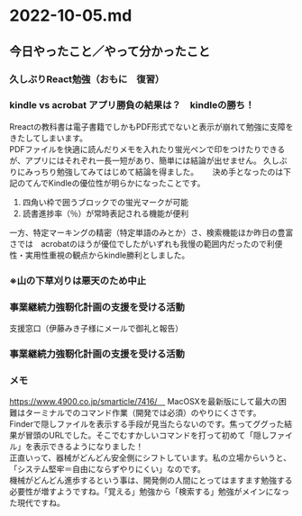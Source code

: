 # 2022-10-05.md

## 今日やったこと／やって分かったこと

### 久しぶりReact勉強（おもに　復習）

### kindle vs acrobat アプリ勝負の結果は？　kindleの勝ち！

Rreactの教科書は電子書籍でしかもPDF形式でないと表示が崩れて勉強に支障をきたしてしまいます。  
PDFファイルを快適に読んだりメモを入れたり蛍光ペンで印をつけたりできるが、アプリにはそれぞれ一長一短があり、簡単には結論が出せません。
久しぶりにみっちり勉強してみてはじめて結論を得ました。　　
決め手となったのは下記のてんでKindleの優位性が明らかになったことです。
1. 四角い枠で囲うブロックでの蛍光マークが可能
2. 読書進捗率（％）が常時表記される機能が便利

一方、特定マーキングの精密（特定単語のみとか）さ、検索機能ほか昨日の豊富さでは　acrobatのほうが優位でしたがいずれも我慢の範囲内だったので利便性・実用性重視の観点からkindle勝利としました。

### ※山の下草刈りは悪天のため中止




### 事業継続力強靭化計画の支援を受ける活動

支援窓口（伊藤みき子様にメールで御礼と報告）

### 事業継続力強靭化計画の支援を受ける活動


### メモ

https://www.4900.co.jp/smarticle/7416/　  MacOSXを最新版にして最大の困難はターミナルでのコマンド作業（開発では必須）のやりにくさです。  
Finderで隠しファイルを表示する手段が見当たらないのです。焦ってググった結果が冒頭のURLでした。そこでむすかしいコマンドを打って初めて「隠しファイル」を表示できるようになりました！  
正直いって、器械がどんどん安全側にシフトしています。私の立場からいうと、「システム堅牢＝自由にならずやりにくい」なのです。  
機械がどんどん進歩するという事は、開発側の人間にとってはますます勉強する必要性が増すようですね。「覚える」勉強から「検索する」勉強がメインになった現代ですね。




